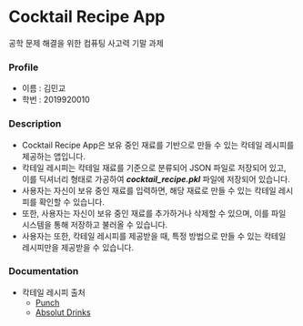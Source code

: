 # Cocktail Recipe App

공학 문제 해결을 위한 컴퓨팅 사고력 기말 과제

### Profile

- 이름 : 김민교
- 학번 : 2019920010

### Description

- Cocktail Recipe App은 보유 중인 재료를 기반으로 만들 수 있는 칵테일 레시피를 제공하는 앱입니다.
- 칵테일 레시피는 칵테일 재료를 기준으로 분류되어 JSON 파일로 저장되어 있고, 이를 딕셔너리 형태로 가공하여 **_cocktail_recipe.pkl_** 파일에 저장되어 있습니다.
- 사용자는 자신이 보유 중인 재료를 입력하면, 해당 재료로 만들 수 있는 칵테일 레시피를 확인할 수 있습니다.
- 또한, 사용자는 자신이 보유 중인 재료를 추가하거나 삭제할 수 있으며, 이를 파일 시스템을 통해 저장하고 불러올 수 있습니다.
- 사용자는 또한, 칵테일 레시피를 제공받을 때, 특정 방법으로 만들 수 있는 칵테일 레시피만을 제공받을 수 있습니다.

### Documentation

- 칵테일 레시피 출처
  - [Punch](https://punchdrink.com/)
  - [Absolut Drinks](https://www.absolutdrinks.com/)
